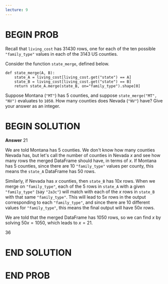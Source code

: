 ```yaml
---
lecture: 9
---
```


# BEGIN PROB

Recall that `living_cost` has $31430$ rows, one for each of the ten
possible `"family_type"` values in each of the $3143$ US counties.

Consider the function `state_merge`, defined below.

    def state_merge(A, B):
        state_A = living_cost[living_cost.get("state") == A]
        state_B = living_cost[living_cost.get("state") == B]
        return state_A.merge(state_B, on="family_type").shape[0]

Suppose Montana (`"MT"`) has 5 counties, and suppose
`state_merge("MT", "NV")` evaluates to `1050`. How many counties does
Nevada (`"NV"`) have? Give your answer as an integer.

# BEGIN SOLUTION

**Answer** $21$

We are told Montana has 5 counties. We don't know how many counties Nevada has, but let's call the number of counties in Nevada $x$ and see how many rows the merged DataFrame should have, in terms of $x$. If Montana has 5 counties, since there are 10 `"family_type"` values per county, this means the `state_A` DataFrame has 50 rows. 

Similarly, if Nevada has $x$ counties, then `state_B` has $10x$ rows. When we merge on `"family_type"`, each of the 5 rows in `state_A` with a given `"family_type"` (say `"2a3c"`) will match with each of the $x$ rows in `state_B` with that same `"family_type"`. This will lead to $5x$ rows in the output corresponding to each `"family_type"`, and since there are 10 different values for `"family_type"`, this means the final output will have $50x$ rows.

We are told that the merged DataFrame has $1050$ rows, so we can find $x$ by solving $50x = 1050$, which leads to $x = 21$.


<average>36</average>

# END SOLUTION

# END PROB